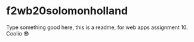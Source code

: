 # f2wb20solomonholland

Type something good here, this is a readme, for web apps assignment 10. Coolio 😎
